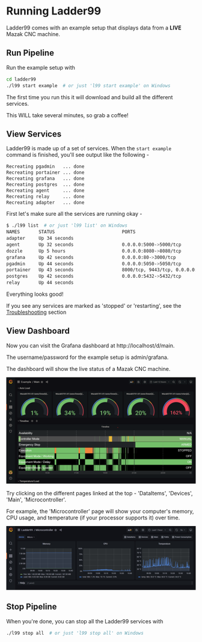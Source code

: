# Running Ladder99

Ladder99 comes with an example setup that displays data from a **LIVE** Mazak CNC machine. 


## Run Pipeline

Run the example setup with

```bash
cd ladder99
./l99 start example  # or just 'l99 start example' on Windows
```

The first time you run this it will download and build all the different services. 

This WILL take several minutes, so grab a coffee!


## View Services

Ladder99 is made up of a set of services. When the `start example` command is finished, you'll see output like the following -

```
Recreating pgadmin   ... done
Recreating portainer ... done
Recreating grafana   ... done
Recreating postgres  ... done
Recreating agent     ... done
Recreating relay     ... done
Recreating adapter   ... done
```

First let's make sure all the services are running okay - 

```bash
$ ./l99 list  # or just 'l99 list' on Windows
NAMES       STATUS                         PORTS
adapter     Up 34 seconds
agent       Up 32 seconds                  0.0.0.0:5000->5000/tcp
dozzle      Up 5 hours                     0.0.0.0:8080->8080/tcp
grafana     Up 42 seconds                  0.0.0.0:80->3000/tcp
pgadmin     Up 44 seconds                  0.0.0.0:5050->5050/tcp
portainer   Up 43 seconds                  8000/tcp, 9443/tcp, 0.0.0.0:9000->9000/tcp
postgres    Up 42 seconds                  0.0.0.0:5432->5432/tcp
relay       Up 44 seconds
```

Everything looks good! 

If you see any services are marked as 'stopped' or 'restarting', see the [Troubleshooting](troubleshooting.md) section


## View Dashboard

Now you can visit the Grafana dashboard at http://localhost/d/main. 

The username/password for the example setup is admin/grafana. 

The dashboard will show the live status of a Mazak CNC machine. 

![](_images/grafana-demo.png)

Try clicking on the different pages linked at the top - 'DataItems', 'Devices', 'Main', 'Microcontroller'.

For example, the 'Microcontroller' page will show your computer's memory, CPU usage, and temperature (if your processor supports it) over time. 

![](_images/ladder99-dash-micro.jpg)


## Stop Pipeline

When you're done, you can stop all the Ladder99 services with

```bash
./l99 stop all  # or just 'l99 stop all' on Windows
```
